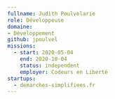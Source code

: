 ```yaml
---
fullname: Judith Poulvelarie
role: Développeuse
domaine:
- Développement
github: jpoulvel
missions:
  - start: 2020-05-04
    end: 2020-10-04
    status: independent
    employer: Codeurs en Liberté
startups:
  - demarches-simplifiees.fr
---
```

